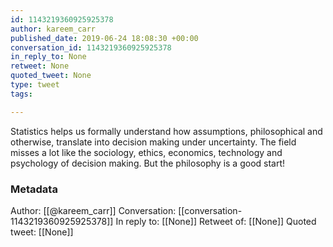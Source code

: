 ```yaml
---
id: 1143219360925925378
author: kareem_carr
published_date: 2019-06-24 18:08:30 +00:00
conversation_id: 1143219360925925378
in_reply_to: None
retweet: None
quoted_tweet: None
type: tweet
tags:

---
```


Statistics helps us formally understand how assumptions, philosophical and otherwise, translate into decision making under uncertainty. The field misses a lot like the sociology, ethics, economics, technology and psychology of decision making. But the philosophy is a good start!

### Metadata

Author: [[@kareem_carr]]
Conversation: [[conversation-1143219360925925378]]
In reply to: [[None]]
Retweet of: [[None]]
Quoted tweet: [[None]]
